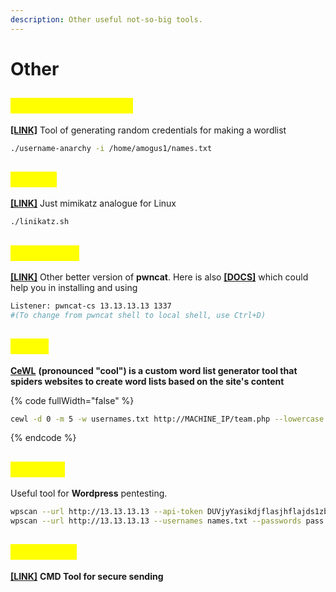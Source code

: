 ```yaml
---
description: Other useful not-so-big tools.
---
```


# Other

## <mark style="color:yellow;">username-anarchy</mark>

[**\[LINK\]**](https://github.com/urbanadventurer/username-anarchy) Tool of generating random credentials  for making a wordlist

```bash
./username-anarchy -i /home/amogus1/names.txt 
```

## <mark style="color:yellow;">linikatz</mark>

[**\[LINK\]**](https://github.com/CiscoCXSecurity/linikatz) Just mimikatz analogue for Linux

```bash
./linikatz.sh
```

## <mark style="color:yellow;">pwncat-cs</mark>

[**\[LINK\]**](https://github.com/calebstewart/pwncat?tab=readme-ov-file) Other better version of **pwncat**. Here is also [**\[DOCS\]**](https://pwncat.readthedocs.io/en/latest/) which could help you in installing and using

```bash
Listener: pwncat-cs 13.13.13.13 1337
#(To change from pwncat shell to local shell, use Ctrl+D)
```

## <mark style="color:yellow;">CeWL</mark>

[**CeWL**](https://www.geeksforgeeks.org/cewl-tool-creating-custom-wordlists-tool-in-kali-linux/) **(pronounced "cool") is a custom word list generator tool that spiders websites to create word lists based on the site's content**

{% code fullWidth="false" %}
```bash
cewl -d 0 -m 5 -w usernames.txt http://MACHINE_IP/team.php --lowercase
```
{% endcode %}

## <mark style="color:yellow;">WPScan</mark>

Useful tool for **Wordpress** pentesting.

```bash
wpscan --url http://13.13.13.13 --api-token DUVjyYasikdjflasjhflajds1zb5ampmFuTA4DNXYsf4
wpscan --url http://13.13.13.13 --usernames names.txt --passwords pass.txt
```

## <mark style="color:yellow;">Wormhole</mark>

[**\[LINK\]**](https://github.com/magic-wormhole/magic-wormhole) **CMD Tool for secure sending**&#x20;
